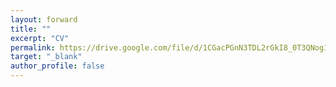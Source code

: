 ```yaml
---
layout: forward
title: ""
excerpt: "CV"
permalink: https://drive.google.com/file/d/1CGacPGnN3TDL2rGkI8_0T3QNog1gqYuY/view?usp=drive_link
target: "_blank"
author_profile: false
---
```

